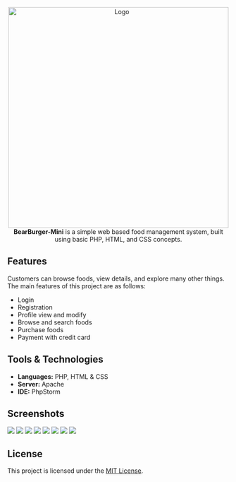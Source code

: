 <p align= "center">
    <img src="https://raofin.github.io/r/img/BearBurger/nav-logo.png" title="Logo" alt="Logo" width="500px">
    <br/>
    <b>BearBurger-Mini</b> is a simple web based food management system, built using basic PHP, HTML, and CSS concepts.
</p>

## Features
Customers can browse foods, view details, and explore many other things. The main features of this project are as follows:
* Login
* Registration
* Profile view and modify
* Browse and search foods
* Purchase foods
* Payment with credit card

## Tools & Technologies 
* **Languages:** PHP, HTML & CSS
* **Server:** Apache
* **IDE:** PhpStorm

## Screenshots
<img src="https://raofin.github.io/r/img/BearBurger-Mini/(1).png">
<img src="https://raofin.github.io/r/img/BearBurger-Mini/(2).png">
<img src="https://raofin.github.io/r/img/BearBurger-Mini/(3).png">
<img src="https://raofin.github.io/r/img/BearBurger-Mini/(4).png">
<img src="https://raofin.github.io/r/img/BearBurger-Mini/(5).png">
<img src="https://raofin.github.io/r/img/BearBurger-Mini/(6).png">
<img src="https://raofin.github.io/r/img/BearBurger-Mini/(7).png">
<img src="https://raofin.github.io/r/img/BearBurger-Mini/(8).png">

## License
This project is licensed under the [MIT License](LICENSE.md).
